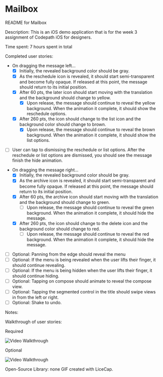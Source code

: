 # Mailbox

README for Mailbox

Description:
This is an iOS demo application that is for the week 3 assignment of Codepath iOS for designers.

Time spent: 7 hours spent in total

Completed user stories:

* On dragging the message left...
	* [x] Initially, the revealed background color should be gray.
	* [x] As the reschedule icon is revealed, it should start semi-transparent and become fully opaque. If released at this point, the message should return to its initial position.
	* [x] After 60 pts, the later icon should start moving with the translation and the background should change to yellow.
	  * [x] Upon release, the message should continue to reveal the yellow background. When the animation it complete, it should show the reschedule options.
	* [x] After 260 pts, the icon should change to the list icon and the background color should change to brown.
	  * [x] Upon release, the message should continue to reveal the brown background. When the animation it complete, it should show the list options.
* [ ] User can tap to dismissing the reschedule or list options. After the reschedule or list options are dismissed, you should see the message finish the hide animation.
* On dragging the message right...
	* [x] Initially, the revealed background color should be gray.
	* [x] As the archive icon is revealed, it should start semi-transparent and become fully opaque. If released at this point, the message should return to its initial position.
	* [x] After 60 pts, the archive icon should start moving with the translation and the background should change to green.
	  * [ ] Upon release, the message should continue to reveal the green background. When the animation it complete, it should hide the message.
	* [x] After 260 pts, the icon should change to the delete icon and the background color should change to red.
	  * [ ] Upon release, the message should continue to reveal the red background. When the animation it complete, it should hide the message.
* [ ] Optional: Panning from the edge should reveal the menu
* [ ] Optional: If the menu is being revealed when the user lifts their finger, it should continue revealing.
* [ ] Optional: If the menu is being hidden when the user lifts their finger, it should continue hiding.
* [ ] Optional: Tapping on compose should animate to reveal the compose view.
* [ ] Optional: Tapping the segmented control in the title should swipe views in from the left or right.
* [ ] Optional: Shake to undo.

Notes:

Walkthrough of user stories: 

Required

![Video Walkthrough](carousel_required.gif?raw=true)

Optional

![Video Walkthrough](carousel_optional.gif?raw=true)

Open-Source Library: none
GIF created with LiceCap.








